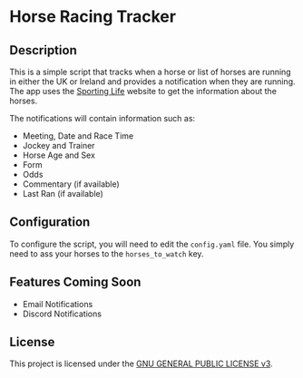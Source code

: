 # Horse Racing Tracker

## Description

This is a simple script that tracks when a horse or list of horses are running in either the UK or Ireland and provides a notification when they are running.
The app uses the [Sporting Life](https://www.sportinglife.com/) website to get the information about the horses.

The notifications will contain information such as:

* Meeting, Date and Race Time
* Jockey and Trainer
* Horse Age and Sex
* Form
* Odds
* Commentary (if available)
* Last Ran (if available)

## Configuration

To configure the script, you will need to edit the `config.yaml` file. You simply need to ass your horses to the `horses_to_watch` key.

## Features Coming Soon

* Email Notifications
* Discord Notifications

## License

This project is licensed under the [GNU GENERAL PUBLIC LICENSE v3](https://github.com/adambirds/horse-racing-tracker/blob/main/LICENSE).